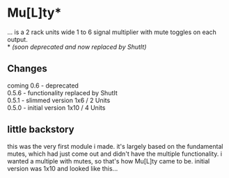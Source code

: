 # Mu\[L\]ty\*


... is a 2 rack units wide 1 to 6 signal multiplier with mute toggles on each output.  
\* *(soon deprecated and now replaced by ShutIt)*


## Changes

coming 0.6 - deprecated  
0.5.6 - functionality replaced by ShutIt  
0.5.1 - slimmed version 1x6 / 2 Units  
0.5.0 - initial version 1x10 / 4 Units  


## little backstory
this was the very first module i made.
it's largely based on the fundamental mutes, which had just come out and didn't have the multiple functionality.
i wanted a multiple with mutes, so that's how Mu\[L\]ty came to be.
initial version was 1x10 and looked like this...

